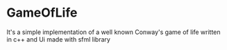 # GameOfLife

It's a simple implementation of a well known Conway's game of life written in c++ and Ui made with sfml library
